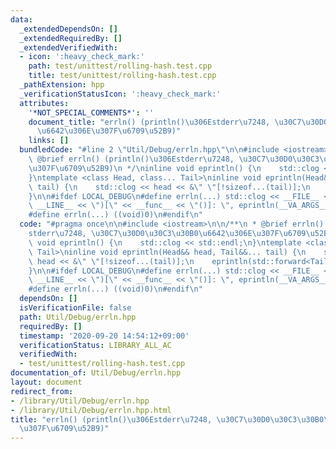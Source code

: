 ```yaml
---
data:
  _extendedDependsOn: []
  _extendedRequiredBy: []
  _extendedVerifiedWith:
  - icon: ':heavy_check_mark:'
    path: test/unittest/rolling-hash.test.cpp
    title: test/unittest/rolling-hash.test.cpp
  _pathExtension: hpp
  _verificationStatusIcon: ':heavy_check_mark:'
  attributes:
    '*NOT_SPECIAL_COMMENTS*': ''
    document_title: "errln() (println()\u306Estderr\u7248, \u30C7\u30D0\u30C3\u30B0\
      \u6642\u306E\u307F\u6709\u52B9)"
    links: []
  bundledCode: "#line 2 \"Util/Debug/errln.hpp\"\n\n#include <iostream>\n\n/**\n *\
    \ @brief errln() (println()\u306Estderr\u7248, \u30C7\u30D0\u30C3\u30B0\u6642\u306E\
    \u307F\u6709\u52B9)\n */\ninline void eprintln() {\n    std::clog << std::endl;\n\
    }\ntemplate <class Head, class... Tail>\ninline void eprintln(Head&& head, Tail&&...\
    \ tail) {\n    std::clog << head << &\" \"[!sizeof...(tail)];\n    eprintln(std::forward<Tail>(tail)...);\n\
    }\n\n#ifdef LOCAL_DEBUG\n#define errln(...) std::clog << __FILE__ << \"(\" <<\
    \ __LINE__ << \")[\" << __func__ << \"()]: \", eprintln(__VA_ARGS__)\n#else\n\
    #define errln(...) ((void)0)\n#endif\n"
  code: "#pragma once\n\n#include <iostream>\n\n/**\n * @brief errln() (println()\u306E\
    stderr\u7248, \u30C7\u30D0\u30C3\u30B0\u6642\u306E\u307F\u6709\u52B9)\n */\ninline\
    \ void eprintln() {\n    std::clog << std::endl;\n}\ntemplate <class Head, class...\
    \ Tail>\ninline void eprintln(Head&& head, Tail&&... tail) {\n    std::clog <<\
    \ head << &\" \"[!sizeof...(tail)];\n    eprintln(std::forward<Tail>(tail)...);\n\
    }\n\n#ifdef LOCAL_DEBUG\n#define errln(...) std::clog << __FILE__ << \"(\" <<\
    \ __LINE__ << \")[\" << __func__ << \"()]: \", eprintln(__VA_ARGS__)\n#else\n\
    #define errln(...) ((void)0)\n#endif\n"
  dependsOn: []
  isVerificationFile: false
  path: Util/Debug/errln.hpp
  requiredBy: []
  timestamp: '2020-09-20 14:54:12+09:00'
  verificationStatus: LIBRARY_ALL_AC
  verifiedWith:
  - test/unittest/rolling-hash.test.cpp
documentation_of: Util/Debug/errln.hpp
layout: document
redirect_from:
- /library/Util/Debug/errln.hpp
- /library/Util/Debug/errln.hpp.html
title: "errln() (println()\u306Estderr\u7248, \u30C7\u30D0\u30C3\u30B0\u6642\u306E\
  \u307F\u6709\u52B9)"
---
```

